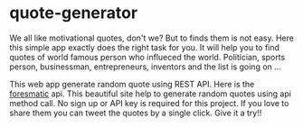 # quote-generator
We all like motivational quotes, don't we? But to finds them is not easy. Here this simple app exactly does the right task for you. It will help you to find quotes of world famous person who influeced the world. Politician, sports person, businessman, entrepreneurs, inventors and the list is going on ... 

This web app generate random quote using REST API.
Here is the [foresmatic](https://forismatic.com/en/api/) api. This beautiful site help to generate random quotes using api method call. No sign up or API key is required for this project.
If you love to share them you can tweet the quotes by a single click. 
Give it a try!!
